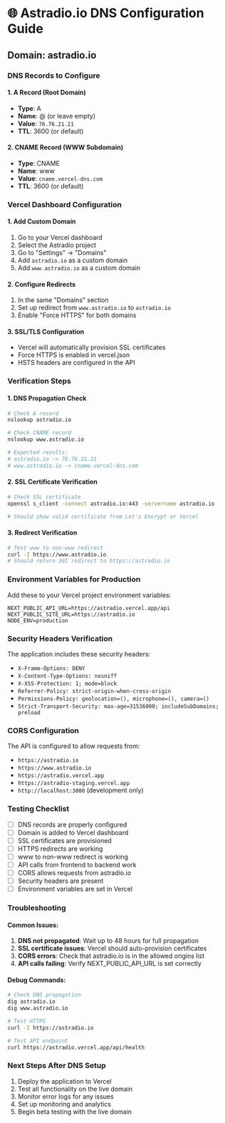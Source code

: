 # 🌐 Astradio.io DNS Configuration Guide

## Domain: astradio.io

### DNS Records to Configure

#### 1. A Record (Root Domain)
- **Type**: A
- **Name**: @ (or leave empty)
- **Value**: `76.76.21.21`
- **TTL**: 3600 (or default)

#### 2. CNAME Record (WWW Subdomain)
- **Type**: CNAME
- **Name**: www
- **Value**: `cname.vercel-dns.com`
- **TTL**: 3600 (or default)

### Vercel Dashboard Configuration

#### 1. Add Custom Domain
1. Go to your Vercel dashboard
2. Select the Astradio project
3. Go to "Settings" → "Domains"
4. Add `astradio.io` as a custom domain
5. Add `www.astradio.io` as a custom domain

#### 2. Configure Redirects
1. In the same "Domains" section
2. Set up redirect from `www.astradio.io` to `astradio.io`
3. Enable "Force HTTPS" for both domains

#### 3. SSL/TLS Configuration
- Vercel will automatically provision SSL certificates
- Force HTTPS is enabled in vercel.json
- HSTS headers are configured in the API

### Verification Steps

#### 1. DNS Propagation Check
```bash
# Check A record
nslookup astradio.io

# Check CNAME record
nslookup www.astradio.io

# Expected results:
# astradio.io -> 76.76.21.21
# www.astradio.io -> cname.vercel-dns.com
```

#### 2. SSL Certificate Verification
```bash
# Check SSL certificate
openssl s_client -connect astradio.io:443 -servername astradio.io

# Should show valid certificate from Let's Encrypt or Vercel
```

#### 3. Redirect Verification
```bash
# Test www to non-www redirect
curl -I https://www.astradio.io
# Should return 301 redirect to https://astradio.io
```

### Environment Variables for Production

Add these to your Vercel project environment variables:

```
NEXT_PUBLIC_API_URL=https://astradio.vercel.app/api
NEXT_PUBLIC_SITE_URL=https://astradio.io
NODE_ENV=production
```

### Security Headers Verification

The application includes these security headers:
- `X-Frame-Options: DENY`
- `X-Content-Type-Options: nosniff`
- `X-XSS-Protection: 1; mode=block`
- `Referrer-Policy: strict-origin-when-cross-origin`
- `Permissions-Policy: geolocation=(), microphone=(), camera=()`
- `Strict-Transport-Security: max-age=31536000; includeSubDomains; preload`

### CORS Configuration

The API is configured to allow requests from:
- `https://astradio.io`
- `https://www.astradio.io`
- `https://astradio.vercel.app`
- `https://astradio-staging.vercel.app`
- `http://localhost:3000` (development only)

### Testing Checklist

- [ ] DNS records are properly configured
- [ ] Domain is added to Vercel dashboard
- [ ] SSL certificates are provisioned
- [ ] HTTPS redirects are working
- [ ] www to non-www redirect is working
- [ ] API calls from frontend to backend work
- [ ] CORS allows requests from astradio.io
- [ ] Security headers are present
- [ ] Environment variables are set in Vercel

### Troubleshooting

#### Common Issues:

1. **DNS not propagated**: Wait up to 48 hours for full propagation
2. **SSL certificate issues**: Vercel should auto-provision certificates
3. **CORS errors**: Check that astradio.io is in the allowed origins list
4. **API calls failing**: Verify NEXT_PUBLIC_API_URL is set correctly

#### Debug Commands:
```bash
# Check DNS propagation
dig astradio.io
dig www.astradio.io

# Test HTTPS
curl -I https://astradio.io

# Test API endpoint
curl https://astradio.vercel.app/api/health
```

### Next Steps After DNS Setup

1. Deploy the application to Vercel
2. Test all functionality on the live domain
3. Monitor error logs for any issues
4. Set up monitoring and analytics
5. Begin beta testing with the live domain 